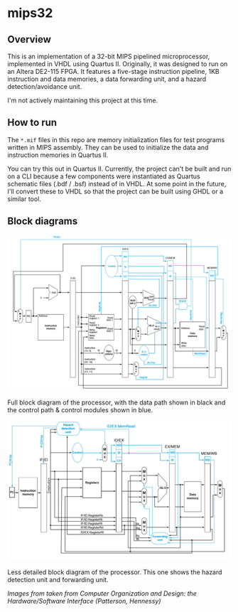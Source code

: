 # mips32
## Overview
This is an implementation of a 32-bit MIPS pipelined microprocessor, implemented in VHDL using Quartus II.  Originally, it was designed to run on an Altera DE2-115 FPGA.  It features a five-stage instruction pipeline, 1KB instruction and data memories, a data forwarding unit, and a hazard detection/avoidance unit.

I'm not actively maintaining this project at this time.

## How to run

The `*.mif` files in this repo are memory initialization files for test programs written in MIPS assembly.  They can be used to initialize the data and instruction memories in Quartus II.

You can try this out in Quartus II.  Currently, the project can't be built and run on a CLI because a few components were instantiated as Quartus schematic files (.bdf / .bsf) instead of in VHDL.  At some point in the future, I'll convert these to VHDL so that the project can be built using GHDL or a similar tool. 

## Block diagrams

![Full block diagram of the processor](https://raw.githubusercontent.com/ivorysoap/mips32/master/full_datapath.png)

Full block diagram of the processor, with the data path shown in black and the control path & control modules shown in blue.

![Less detailed block diagram of the processor.  This shows the hazard detection and forwarding units](https://raw.githubusercontent.com/ivorysoap/mips32/master/hdu_fu_datapath.png)

Less detailed block diagram of the processor.  This one shows the hazard detection unit and forwarding unit.

*Images from taken from *Computer Organization and Design: the Hardware/Software Interface* (Patterson, Hennessy)*
